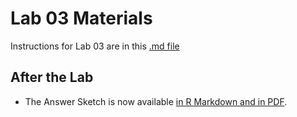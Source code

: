 # Lab 03 Materials

Instructions for Lab 03 are in this [.md file](https://github.com/THOMASELOVE/431-2020/blob/master/labs/lab03/lab03.md)

## After the Lab

- The Answer Sketch is now available [in R Markdown and in PDF](https://github.com/THOMASELOVE/431-2020/tree/master/labs/lab03/sketch).

